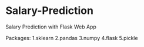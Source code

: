 # Salary-Prediction
Salary Prediction with Flask Web App

Packages:
1.sklearn
2.pandas
3.numpy
4.flask
5.pickle
